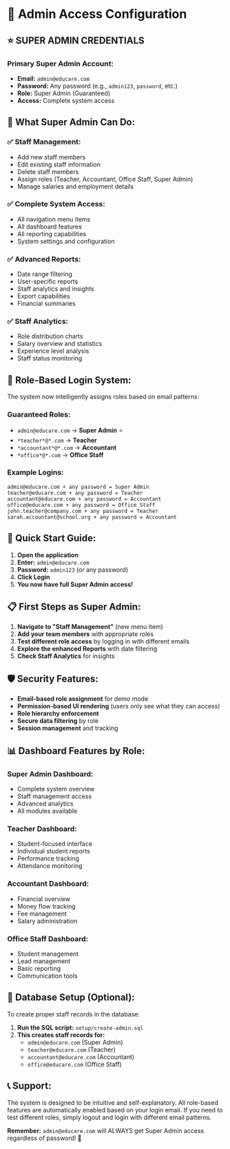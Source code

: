 # 🔐 Admin Access Configuration

## ⭐ **SUPER ADMIN CREDENTIALS**

### **Primary Super Admin Account:**
- **Email:** `admin@educare.com`
- **Password:** Any password (e.g., `admin123`, `password`, etc.)
- **Role:** Super Admin (Guaranteed)
- **Access:** Complete system access

## 🎯 **What Super Admin Can Do:**

### ✅ **Staff Management:**
- Add new staff members
- Edit existing staff information
- Delete staff members
- Assign roles (Teacher, Accountant, Office Staff, Super Admin)
- Manage salaries and employment details

### ✅ **Complete System Access:**
- All navigation menu items
- All dashboard features
- All reporting capabilities
- System settings and configuration

### ✅ **Advanced Reports:**
- Date range filtering
- User-specific reports
- Staff analytics and insights
- Export capabilities
- Financial summaries

### ✅ **Staff Analytics:**
- Role distribution charts
- Salary overview and statistics
- Experience level analysis
- Staff status monitoring

## 🔄 **Role-Based Login System:**

The system now intelligently assigns roles based on email patterns:

### **Guaranteed Roles:**
- `admin@educare.com` → **Super Admin** ⭐
- `*teacher*@*.com` → **Teacher**
- `*accountant*@*.com` → **Accountant** 
- `*office*@*.com` → **Office Staff**

### **Example Logins:**
```
admin@educare.com + any password = Super Admin
teacher@educare.com + any password = Teacher
accountant@educare.com + any password = Accountant
office@educare.com + any password = Office Staff
john.teacher@company.com + any password = Teacher
sarah.accountant@school.org + any password = Accountant
```

## 🚀 **Quick Start Guide:**

1. **Open the application**
2. **Enter:** `admin@educare.com`
3. **Password:** `admin123` (or any password)
4. **Click Login**
5. **You now have full Super Admin access!**

## 📋 **First Steps as Super Admin:**

1. **Navigate to "Staff Management"** (new menu item)
2. **Add your team members** with appropriate roles
3. **Test different role access** by logging in with different emails
4. **Explore the enhanced Reports** with date filtering
5. **Check Staff Analytics** for insights

## 🛡️ **Security Features:**

- **Email-based role assignment** for demo mode
- **Permission-based UI rendering** (users only see what they can access)
- **Role hierarchy enforcement**
- **Secure data filtering** by role
- **Session management** and tracking

## 📊 **Dashboard Features by Role:**

### **Super Admin Dashboard:**
- Complete system overview
- Staff management access
- Advanced analytics
- All modules available

### **Teacher Dashboard:**
- Student-focused interface
- Individual student reports
- Performance tracking
- Attendance monitoring

### **Accountant Dashboard:**
- Financial overview
- Money flow tracking
- Fee management
- Salary administration

### **Office Staff Dashboard:**
- Student management
- Lead management
- Basic reporting
- Communication tools

## 🔧 **Database Setup (Optional):**

To create proper staff records in the database:

1. **Run the SQL script:** `setup/create-admin.sql`
2. **This creates staff records for:**
   - `admin@educare.com` (Super Admin)
   - `teacher@educare.com` (Teacher)
   - `accountant@educare.com` (Accountant)
   - `office@educare.com` (Office Staff)

## 📞 **Support:**

The system is designed to be intuitive and self-explanatory. All role-based features are automatically enabled based on your login email. If you need to test different roles, simply logout and login with different email patterns.

**Remember:** `admin@educare.com` will ALWAYS get Super Admin access regardless of password! 🔐

